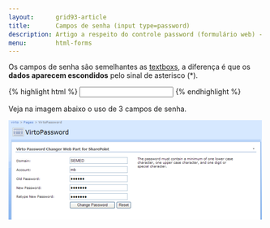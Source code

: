 ```yaml
---
layout:      grid93-article
title:       Campos de senha (input type=password)
description: Artigo a respeito do controle password (formulário web) - HTML e CSS
menu:        html-forms
---
```


Os campos de senha são semelhantes as [textboxs](../text-box/), a diferença é que os __dados aparecem escondidos__
pelo sinal de asterisco (*).

{% highlight html %}
<input type="password" name="old-pass" />
{% endhighlight %}

Veja na imagem abaixo o uso de 3 campos de senha.

![Ilustração de um campo de senha](input-pass.png "Ilustração de um campo password")